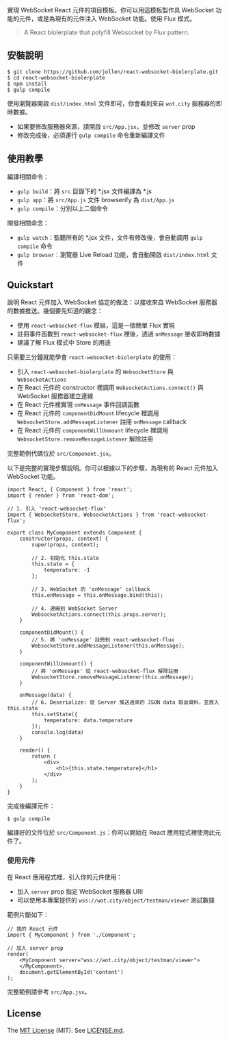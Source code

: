 
實現 WebSocket React 元件的項目模板。你可以用這模板製作具 WebSocket 功能的元件，或是為現有的元件注入 WebSocket 功能。使用 Flux 模式。

> A React biolerplate that polyfill Websocket by Flux pattern.

## 安裝說明

```
$ git clone https://github.com/jollen/react-websocket-biolerplate.git
$ cd react-websocket-biolerplate
$ npm install
$ gulp compile
```

使用瀏覽器開啟 ```dist/index.html``` 文件即可，你會看到來自 ```wot.city``` 服務器的即時數據。

* 如果要修改服務器來源，請開啟 ```src/App.jsx```，並修改 ```server``` prop
* 修改完成後，必須運行 ```gulp compile``` 命令重新編譯文件

## 使用教學

編譯相關命令：

* ```gulp build```：將 ```src``` 目錄下的 *.jsx 文件編譯為 *.js
* ```gulp app```：將 ```src/App.js``` 文件 browserify 為 ```dist/App.js```
* ```gulp compile```：分別以上二個命令

開發相關命念：

* ```gulp watch```：監聽所有的 *.jsx 文件，文件有修改後，會自動調用 ```gulp compile``` 命令
* ```gulp browser```：瀏覽器 Live Reload 功能，會自動開啟 ```dist/index.html``` 文件

## Quickstart

說明 React 元件加入 WebSocket 協定的做法：以接收來自 WebSocket 服務器的數據推送。幾個要先知道的觀念：

* 使用 ```react-websocket-flux``` 模組，這是一個簡單 Flux 實現
* 註冊事件函數到 ```react-websocket-flux``` 裡後，透過 ```onMessage``` 接收即時數據
* 建議了解 Flux 模式中 Store 的用途

只需要三分鐘就能學會 ```react-websocket-biolerplate``` 的使用：

* 引入 ```react-websocket-biolerplate``` 的 ```WebsocketStore``` 與 ```WebsocketActions```
* 在 React 元件的 constructor 裡調用 ```WebsocketActions.connect()``` 與 WebSocket 服務器建立連線
* 在 React 元件裡實現 ```onMessage``` 事件回調函數
* 在 React 元件的 ```componentDidMount``` lifecycle 裡調用 ```WebsocketStore.addMessageListener``` 註冊 ```onMessage``` callback
* 在 React 元件的 ```componentWillUnmount``` lifecycle 裡調用 ```WebsocketStore.removeMessageListener``` 解除註冊

完整範例代碼位於 ```src/Component.jsx```。

以下是完整的實現步驟說明。你可以根據以下的步驟，為現有的 React 元件加入 WebSocket 功能。

```
import React, { Component } from 'react';
import { render } from 'react-dom';

// 1. 引入 'react-websocket-flux'
import { WebsocketStore, WebsocketActions } from 'react-websocket-flux';

export class MyComponent extends Component {
    constructor(props, context) {
        super(props, context);

        // 2. 初始化 this.state
        this.state = {
            temperature: -1
        };

        // 3. WebSocket 的 'onMessage' callback
        this.onMessage = this.onMessage.bind(this);

        // 4. 連線到 WebSocket Server
        WebsocketActions.connect(this.props.server);
    }

    componentDidMount() {
        // 5. 將 'onMessage' 註冊到 react-websocket-flux
        WebsocketStore.addMessageListener(this.onMessage);
    }

    componentWillUnmount() {
        // 將 'onMessage' 從 react-websocket-flux 解除註冊       
        WebsocketStore.removeMessageListener(this.onMessage);      
    }

    onMessage(data) {
        // 6. Deserialize: 從 Server 推送過來的 JSON data 取出資料，並放入 this.state
        this.setState({
            temperature: data.temperature
        });
        console.log(data)
    }

    render() {
        return (    
            <div>
                <h1>{this.state.temperature}</h1>
            </div>
        );
    }
}
```

完成後編譯元件：

```
$ gulp compile
```

編譯好的文件位於 ```src/Component.js```：你可以開始在 React 應用程式裡使用此元件了。

### 使用元件

在 React 應用程式裡，引入你的元件使用：

* 加入 ```server``` prop 指定 WebSocket 服務器 URI
* 可以使用本專案提供的 ```wss://wot.city/object/testman/viewer``` 測試數據

範例片斷如下：

```
// 我的 React 元件
import { MyComponent } from './Component';

// 加入 server prop
render(
    <MyComponent server="wss://wot.city/object/testman/viewer">
    </MyComponent>,
    document.getElementById('content')
);
```

完整範例請參考 ```src/App.jsx```。

## License

The [MIT License](http://www.opensource.org/licenses/MIT) (MIT). See [LICENSE.md](LICENSE.md).

